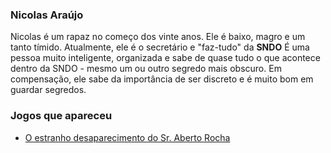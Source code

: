 ### Nicolas Araújo

Nicolas é um rapaz no começo dos vinte anos. Ele é baixo, magro e um tanto tímido. Atualmente, ele é o secretário e "faz-tudo" da **SNDO** É uma pessoa muito inteligente, organizada e sabe de quase tudo o que acontece dentro da SNDO - mesmo um ou outro segredo mais obscuro. Em compensação, ele sabe da importância de ser discreto e é muito bom em guardar segredos. 
### Jogos que apareceu
- [O estranho desaparecimento do Sr. Aberto Rocha](../../../jogos/00_piloto/index.md)
